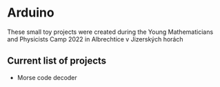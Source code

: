 # Arduino

These small toy projects were created during the Young Mathematicians and Physicists Camp 2022 in Albrechtice v Jizerských horách

## Current list of projects

- Morse code decoder
